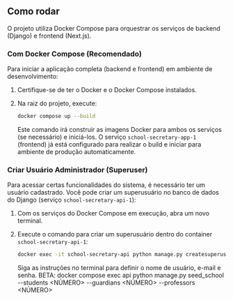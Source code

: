 ## Como rodar

O projeto utiliza Docker Compose para orquestrar os serviços de backend (Django) e frontend (Next.js).

### Com Docker Compose (Recomendado)

Para iniciar a aplicação completa (backend e frontend) em ambiente de desenvolvimento:

1.  Certifique-se de ter o Docker e o Docker Compose instalados.
2.  Na raiz do projeto, execute:

    ```bash
    docker compose up --build
    ```

    Este comando irá construir as imagens Docker para ambos os serviços (se necessário) e iniciá-los. O serviço `school-secretary-app-1` (frontend) já está configurado para realizar o build e iniciar para ambiente de produção automaticamente.

### Criar Usuário Administrador (Superuser)

Para acessar certas funcionalidades do sistema, é necessário ter um usuário cadastrado. Você pode criar um superusuário no banco de dados do Django (serviço `school-secretary-api-1`):

1.  Com os serviços do Docker Compose em execução, abra um novo terminal.
2.  Execute o comando para criar um superusuário dentro do container `school-secretary-api-1`:

    ```bash
    docker exec -it school-secretary-api python manage.py createsuperuser
    ```

    Siga as instruções no terminal para definir o nome de usuário, e-mail e senha.
BETA: docker compose exec api python manage.py seed_school --students <NÚMERO> --guardians <NÚMERO> --professors <NÚMERO>